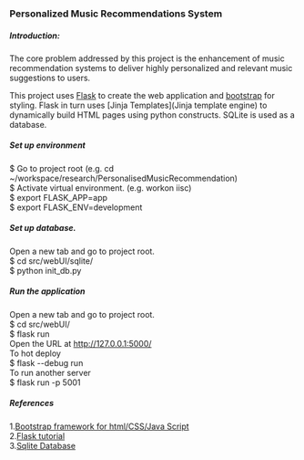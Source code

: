 ### Personalized Music Recommendations System    

##### Introduction:    

The core problem addressed by this project is the enhancement of music recommendation systems to deliver highly personalized and relevant music suggestions to users. 



This project uses [Flask](https://flask.palletsprojects.com/en/stable/) to create the web application and 
[bootstrap](https://getbootstrap.com/) for styling. Flask in turn uses [Jinja Templates](Jinja template engine) 
to dynamically build HTML pages using python constructs. SQLite is used as a database.

##### Set up environment    
$ Go to project root (e.g. cd ~/workspace/research/PersonalisedMusicRecommendation)    
$ Activate virtual environment. (e.g. workon iisc)     
$ export FLASK_APP=app     
$ export FLASK_ENV=development     

##### Set up database. 
Open a new tab and go to project root.    
$ cd src/webUI/sqlite/       
$ python init_db.py     

##### Run the application
Open a new tab and go to project root.    
$ cd src/webUI/    
$ flask run     
Open the URL at http://127.0.0.1:5000/    
To hot deploy     
$ flask --debug run      
To run another server    
$ flask run -p 5001      

##### References
1.[Bootstrap framework for html/CSS/Java Script](https://getbootstrap.com/)     
2.[Flask tutorial](https://www.digitalocean.com/community/tutorials/how-to-make-a-web-application-using-flask-in-python-3)   
3.[Sqlite Database](https://www.sqlite.org/)